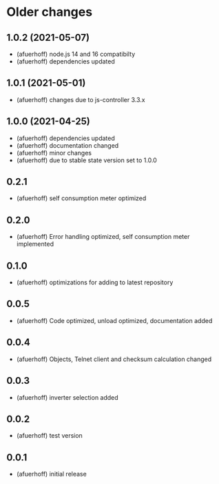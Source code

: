 # Older changes
## 1.0.2 (2021-05-07)
* (afuerhoff) node.js 14 and 16 compatibilty
* (afuerhoff) dependencies updated

## 1.0.1 (2021-05-01)
* (afuerhoff) changes due to js-controller 3.3.x

## 1.0.0 (2021-04-25)
* (afuerhoff) dependencies updated
* (afuerhoff) documentation changed
* (afuerhoff) minor changes
* (afuerhoff) due to stable state version set to 1.0.0

## 0.2.1
* (afuerhoff) self consumption meter optimized

## 0.2.0
* (afuerhoff) Error handling optimized, self consumption meter implemented

## 0.1.0
* (afuerhoff) optimizations for adding to latest repository

## 0.0.5
* (afuerhoff) Code optimized, unload optimized, documentation added

## 0.0.4
* (afuerhoff) Objects, Telnet client and checksum calculation changed

## 0.0.3
* (afuerhoff) inverter selection added

## 0.0.2
* (afuerhoff) test version

## 0.0.1
* (afuerhoff) initial release

